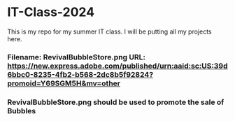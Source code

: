 # IT-Class-2024
This is my repo for my summer IT class. I will be putting all my projects here.
### Filename: RevivalBubbleStore.png URL: https://new.express.adobe.com/published/urn:aaid:sc:US:39d6bbc0-8235-4fb2-b568-2dc8b5f92824?promoid=Y69SGM5H&mv=other
### RevivalBubbleStore.png should be used to promote the sale of Bubbles
